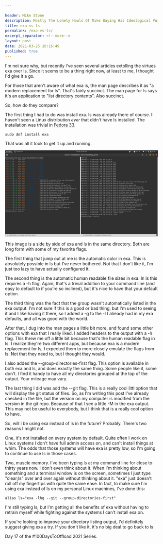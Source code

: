 ```yaml
---

header: Mike Stone
description: Mostly The Lonely Howls Of Mike Baying His Ideological Purity At The Moon
title: exa vs ls
permalink: /exa-vs-ls/
excerpt_separator: <!--more-->
layout: post
date: 2021-03-25 10:16:49
published: true
---
```


I'm not sure why, but recently I've seen several articles extolling the virtues exa over ls. Since it seems to be a thing right now, at least to me, I thought I'd give it a go.

<!--more-->

For those that aren't aware of what exa is, the man page describes it as "a modern replacement for ls". That's fairly succinct. The man page for ls says it's an application to "list directory contents". Also succinct.

So, how do they compare?

The first thing I had to do was install exa. ls was already there of course. I haven't seen a Linux distribution _ever_ that didn't have ls installed. The installation was trivial in [Fedora 33](https://getfedora.org).

```
sudo dnf install exa
```

That was all it took to get it up and running.

![](/assets/images/exa-vs-ls.png)

This image is a side by side of exa and ls in the same directory. Both are long form with some of my favorite flags.

The first thing that jump out at me is the automatic color in exa. This is absolutely possible in ls but I've never bothered. Not that I don't like it, I'm just too lazy to have actually configured it.

The second thing is the automatic human readable file sizes in exa. In ls this requires a -h flag. Again, that's a trivial addition to your command line (and easy to default to if you're so inclined), but it's nice to have that your default option.

The third thing was the fact that the group wasn't automatically listed in the exa output. I'm not sure if this is a good or bad thing, but I'm used to seeing it and I like having it there, so I added a -g to the -l I already had in my exa defaults, and all was good with the world.

After that, I dug into the man pages a little bit more, and found some other options with exa that I really liked. I added headers to the output with a -h flag. This threw me off a little bit because that's the human readable flag in ls. I realize they're two different apps, but because exa is a modern replacement for ls, I expected them to more closely emulate the flags from ls. Not that they need to, but I thought they would.

I also added the --group-directories-first flag. This option is available in both exa and ls, and does exactly the same thing. Some people like it, some don't. I find it handy to have all my directories grouped at the top of the output. Your mileage may vary.

The last thing I did was add the --git flag. This is a really cool littl option that will display the git status of files. So, as I'm writing this post I've already checked in the file, but the version on my computer is modified from the version in the git repo. Because of that I see a little -M in the exa output. This may not be useful to everybody, but I think that is a really cool option to have.

So, will I be using exa instead of ls in the future? Probably. There's two reasons I might not.

One, it's not installed on every system by default. Quite often I work on Linux systems I don't have full admin access on, and can't install things at whim. The odds that those systems will have exa is pretty low, so I'm going to continue to use ls in those cases.

Two, muscle memory. I've been typing ls at my command line for close to thirty years now. I don't even think about it. When I'm thinking about something and a terminal window is on the screen, sometimes I just type "clear;ls" over and over again without thinking about it. "exa" just doesn't roll off my fingertips with quite the same ease. In fact, to make sure I'm using exa instead of ls on my personal Linux machines, I've done this:

```
alias ls="exa -lhg --git --group-directories-first"
```

I'm still typing ls, but I'm getting all the benefits of exa without having to retrain myself while fighting against the systems I can't install exa on.

If you're looking to improve your directory listing output, I'd definitely suggest giving exa a try. If you don't like it, it's no big deal to go back to ls

Day 17 of the #100DaysToOffload 2021 Series.
